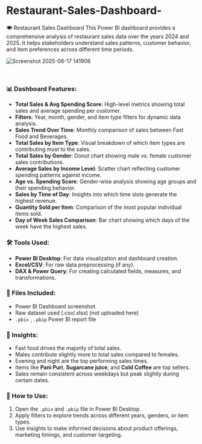 # Restaurant-Sales-Dashboard-
🍽️ Restaurant Sales Dashboard This Power BI dashboard provides a comprehensive analysis of restaurant sales data over the years 2024 and 2025. It helps stakeholders understand sales patterns, customer behavior, and item preferences across different time periods.


![Screenshot 2025-06-17 141906](https://github.com/user-attachments/assets/d21fd39f-590b-412e-8b66-62ac82dcdfcd)


<br>


### 📊 Dashboard Features:

* **Total Sales & Avg Spending Score**: High-level metrics showing total sales and average spending per customer.
* **Filters**: Year, month, gender, and item type filters for dynamic data analysis.
* **Sales Trend Over Time**: Monthly comparison of sales between Fast Food and Beverages.
* **Total Sales by Item Type**: Visual breakdown of which item types are contributing most to the sales.
* **Total Sales by Gender**: Donut chart showing male vs. female customer sales contributions.
* **Average Sales by Income Level**: Scatter chart reflecting customer spending patterns against income.
* **Age vs. Spending Score**: Gender-wise analysis showing age groups and their spending behavior.
* **Sales by Time of Day**: Insights into which time slots generate the highest revenue.
* **Quantity Sold per Item**: Comparison of the most popular individual items sold.
* **Day of Week Sales Comparison**: Bar chart showing which days of the week have the highest sales.

### 🛠 Tools Used:

* **Power BI Desktop**: For data visualization and dashboard creation.
* **Excel/CSV**: For raw data preprocessing (if any).
* **DAX & Power Query**: For creating calculated fields, measures, and transformations.

### 📁 Files Included:

* Power BI Dashboard screenshot
* Raw dataset used (.csv/.xlsx) (not uploaded here)
* `.pbix` , `.pbip`  Power BI report file

### 📌 Insights:

* Fast food drives the majority of total sales.
* Males contribute slightly more to total sales compared to females.
* Evening and night are the top performing sales times.
* Items like **Pani Puri**, **Sugarcane juice**, and **Cold Coffee** are top sellers.
* Sales remain consistent across weekdays but peak slightly during certain dates.

### 🚀 How to Use:

1. Open the `.pbix` and `.pbip` file in Power BI Desktop.
2. Apply filters to explore trends across different years, genders, or item types.
3. Use insights to make informed decisions about product offerings, marketing timings, and customer targeting.
